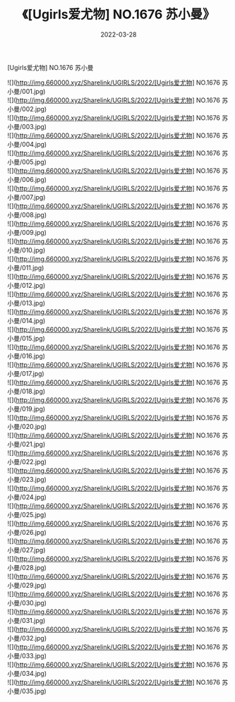 ﻿---
layout: post
title:  《[Ugirls爱尤物] NO.1676 苏小曼》
date:   2022-03-28
img: http://img.660000.xyz/Sharelink/UGIRLS/2022/[Ugirls爱尤物] NO.1676 苏小曼/000.jpg
categories: [美女, 清纯, 唯美]
---

[Ugirls爱尤物] NO.1676 苏小曼

 ![](http://img.660000.xyz/Sharelink/UGIRLS/2022/[Ugirls爱尤物] NO.1676 苏小曼/001.jpg) <br>![](http://img.660000.xyz/Sharelink/UGIRLS/2022/[Ugirls爱尤物] NO.1676 苏小曼/002.jpg) <br>![](http://img.660000.xyz/Sharelink/UGIRLS/2022/[Ugirls爱尤物] NO.1676 苏小曼/003.jpg) <br>![](http://img.660000.xyz/Sharelink/UGIRLS/2022/[Ugirls爱尤物] NO.1676 苏小曼/004.jpg) <br>![](http://img.660000.xyz/Sharelink/UGIRLS/2022/[Ugirls爱尤物] NO.1676 苏小曼/005.jpg) <br>![](http://img.660000.xyz/Sharelink/UGIRLS/2022/[Ugirls爱尤物] NO.1676 苏小曼/006.jpg) <br>![](http://img.660000.xyz/Sharelink/UGIRLS/2022/[Ugirls爱尤物] NO.1676 苏小曼/007.jpg) <br>![](http://img.660000.xyz/Sharelink/UGIRLS/2022/[Ugirls爱尤物] NO.1676 苏小曼/008.jpg) <br>![](http://img.660000.xyz/Sharelink/UGIRLS/2022/[Ugirls爱尤物] NO.1676 苏小曼/009.jpg) <br>![](http://img.660000.xyz/Sharelink/UGIRLS/2022/[Ugirls爱尤物] NO.1676 苏小曼/010.jpg) <br>![](http://img.660000.xyz/Sharelink/UGIRLS/2022/[Ugirls爱尤物] NO.1676 苏小曼/011.jpg) <br>![](http://img.660000.xyz/Sharelink/UGIRLS/2022/[Ugirls爱尤物] NO.1676 苏小曼/012.jpg) <br>![](http://img.660000.xyz/Sharelink/UGIRLS/2022/[Ugirls爱尤物] NO.1676 苏小曼/013.jpg) <br>![](http://img.660000.xyz/Sharelink/UGIRLS/2022/[Ugirls爱尤物] NO.1676 苏小曼/014.jpg) <br>![](http://img.660000.xyz/Sharelink/UGIRLS/2022/[Ugirls爱尤物] NO.1676 苏小曼/015.jpg) <br>![](http://img.660000.xyz/Sharelink/UGIRLS/2022/[Ugirls爱尤物] NO.1676 苏小曼/016.jpg) <br>![](http://img.660000.xyz/Sharelink/UGIRLS/2022/[Ugirls爱尤物] NO.1676 苏小曼/017.jpg) <br>![](http://img.660000.xyz/Sharelink/UGIRLS/2022/[Ugirls爱尤物] NO.1676 苏小曼/018.jpg) <br>![](http://img.660000.xyz/Sharelink/UGIRLS/2022/[Ugirls爱尤物] NO.1676 苏小曼/019.jpg) <br>![](http://img.660000.xyz/Sharelink/UGIRLS/2022/[Ugirls爱尤物] NO.1676 苏小曼/020.jpg) <br>![](http://img.660000.xyz/Sharelink/UGIRLS/2022/[Ugirls爱尤物] NO.1676 苏小曼/021.jpg) <br>![](http://img.660000.xyz/Sharelink/UGIRLS/2022/[Ugirls爱尤物] NO.1676 苏小曼/022.jpg) <br>![](http://img.660000.xyz/Sharelink/UGIRLS/2022/[Ugirls爱尤物] NO.1676 苏小曼/023.jpg) <br>![](http://img.660000.xyz/Sharelink/UGIRLS/2022/[Ugirls爱尤物] NO.1676 苏小曼/024.jpg) <br>![](http://img.660000.xyz/Sharelink/UGIRLS/2022/[Ugirls爱尤物] NO.1676 苏小曼/025.jpg) <br>![](http://img.660000.xyz/Sharelink/UGIRLS/2022/[Ugirls爱尤物] NO.1676 苏小曼/026.jpg) <br>![](http://img.660000.xyz/Sharelink/UGIRLS/2022/[Ugirls爱尤物] NO.1676 苏小曼/027.jpg) <br>![](http://img.660000.xyz/Sharelink/UGIRLS/2022/[Ugirls爱尤物] NO.1676 苏小曼/028.jpg) <br>![](http://img.660000.xyz/Sharelink/UGIRLS/2022/[Ugirls爱尤物] NO.1676 苏小曼/029.jpg) <br>![](http://img.660000.xyz/Sharelink/UGIRLS/2022/[Ugirls爱尤物] NO.1676 苏小曼/030.jpg) <br>![](http://img.660000.xyz/Sharelink/UGIRLS/2022/[Ugirls爱尤物] NO.1676 苏小曼/031.jpg) <br>![](http://img.660000.xyz/Sharelink/UGIRLS/2022/[Ugirls爱尤物] NO.1676 苏小曼/032.jpg) <br>![](http://img.660000.xyz/Sharelink/UGIRLS/2022/[Ugirls爱尤物] NO.1676 苏小曼/033.jpg) <br>![](http://img.660000.xyz/Sharelink/UGIRLS/2022/[Ugirls爱尤物] NO.1676 苏小曼/034.jpg) <br>![](http://img.660000.xyz/Sharelink/UGIRLS/2022/[Ugirls爱尤物] NO.1676 苏小曼/035.jpg) <br>